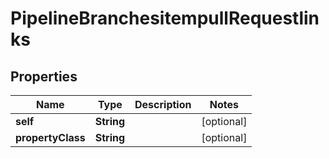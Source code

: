 
# PipelineBranchesitempullRequestlinks

## Properties
Name | Type | Description | Notes
------------ | ------------- | ------------- | -------------
**self** | **String** |  |  [optional]
**propertyClass** | **String** |  |  [optional]



